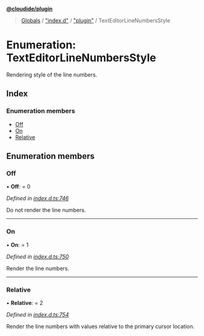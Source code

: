**[@cloudide/plugin](../README.md)**

> [Globals](../README.md) / ["index.d"](../modules/_index_d_.md) / ["plugin"](../modules/_index_d_._plugin_.md) / TextEditorLineNumbersStyle

# Enumeration: TextEditorLineNumbersStyle

Rendering style of the line numbers.

## Index

### Enumeration members

* [Off](_index_d_._plugin_.texteditorlinenumbersstyle.md#off)
* [On](_index_d_._plugin_.texteditorlinenumbersstyle.md#on)
* [Relative](_index_d_._plugin_.texteditorlinenumbersstyle.md#relative)

## Enumeration members

### Off

•  **Off**:  = 0

*Defined in [index.d.ts:746](https://github.com/shuyaqian/cloudide-plugin-api/blob/9d985be/index.d.ts#L746)*

Do not render the line numbers.

___

### On

•  **On**:  = 1

*Defined in [index.d.ts:750](https://github.com/shuyaqian/cloudide-plugin-api/blob/9d985be/index.d.ts#L750)*

Render the line numbers.

___

### Relative

•  **Relative**:  = 2

*Defined in [index.d.ts:754](https://github.com/shuyaqian/cloudide-plugin-api/blob/9d985be/index.d.ts#L754)*

Render the line numbers with values relative to the primary cursor location.
